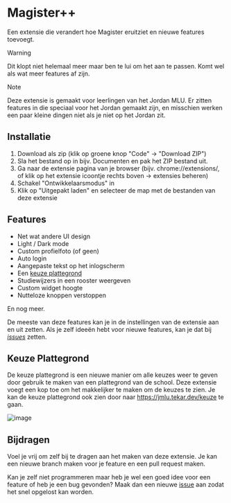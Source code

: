 # Magister++
Een extensie die verandert hoe Magister eruitziet en nieuwe features toevoegt.

> [!WARNING]
> Dit klopt niet helemaal meer maar ben te lui om het aan te passen. Komt wel als wat meer features af zijn.

> [!NOTE]
> Deze extensie is gemaakt voor leerlingen van het Jordan MLU. Er zitten features in die speciaal voor het Jordan gemaakt zijn, en misschien werken een paar kleine dingen niet als je niet op het Jordan zit.

## Installatie

1. Download als zip (klik op groene knop "Code" -> "Download ZIP")
2. Sla het bestand op in bijv. Documenten en pak het ZIP bestand uit.
3. Ga naar de extensie pagina van je browser (bijv. chrome://extensions/, of klik op het extensie icoontje rechts boven -> extensies beheren)
4. Schakel "Ontwikkelaarsmodus" in
5. Klik op "Uitgepakt laden" en selecteer de map met de bestanden van deze extensie

## Features

- Net wat andere UI design
- Light / Dark mode
- Custom profielfoto (of geen)
- Auto login
- Aangepaste tekst op het inlogscherm
- Een [keuze plattegrond](#keuze-plattegrond)
- Studiewijzers in een rooster weergeven
- Custom widget hoogte
- Nutteloze knoppen verstoppen

En nog meer.

De meeste van deze features kan je in de instellingen van de extensie aan en uit zetten. 
Als je zelf ideeën hebt voor nieuwe features, kan je dat bij _[issues](https://github.com/TTekar/magisterExtension/issues)_ zetten.

## Keuze Plattegrond

De keuze plattegrond is een nieuwe manier om alle keuzes weer te geven door gebruik te maken van een plattegrond van de school. Deze extensie voegt een kop toe om het makkelijker te maken om de keuzes te zien. Je kan de keuze plattegrond ook zien door naar https://jmlu.tekar.dev/keuze te gaan.

![image](https://github.com/user-attachments/assets/88b18717-6d10-42f2-b361-b994ed5a11a5)


## Bijdragen

Voel je vrij om zelf bij te dragen aan het maken van deze extensie. Je kan een nieuwe branch maken voor je feature en een pull request maken. 

Kan je zelf niet programmeren maar heb je wel een goed idee voor een feature of heb je een bug gevonden? Maak dan een nieuwe [issue](https://github.com/TTekar/magisterExtension/issues) aan zodat het snel opgelost kan worden.


